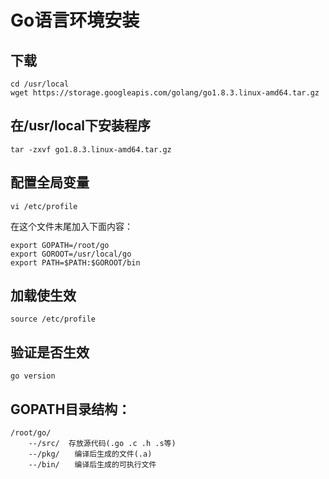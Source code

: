 # Go语言环境安装
## 下载
	cd /usr/local
	wget https://storage.googleapis.com/golang/go1.8.3.linux-amd64.tar.gz
## 在/usr/local下安装程序
	tar -zxvf go1.8.3.linux-amd64.tar.gz
## 配置全局变量
	vi /etc/profile
在这个文件末尾加入下面内容：

	export GOPATH=/root/go
	export GOROOT=/usr/local/go
	export PATH=$PATH:$GOROOT/bin
## 加载使生效
	source /etc/profile
## 验证是否生效
	go version
## GOPATH目录结构：
	/root/go/
		--/src/  存放源代码(.go .c .h .s等)
	    --/pkg/　　编译后生成的文件(.a)
	    --/bin/　　编译后生成的可执行文件